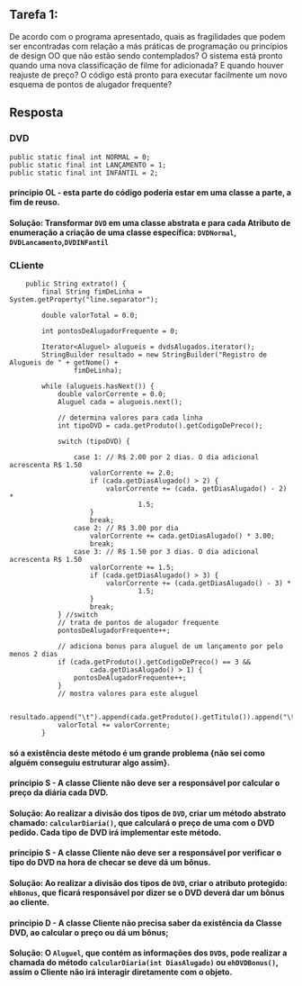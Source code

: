 ## Tarefa 1: 
De acordo com o programa apresentado, quais as fragilidades que podem ser
encontradas com relação a más práticas de programação ou princípios de design OO que
não estão sendo contemplados? O sistema está pronto quando uma nova classificação de
filme for adicionada? E quando houver reajuste de preço? O código está pronto para
executar facilmente um novo esquema de pontos de alugador frequente? 

## Resposta

### DVD

```
public static final int NORMAL = 0;
public static final int LANÇAMENTO = 1;
public static final int INFANTIL = 2;
```

#### príncipio OL - esta parte do código poderia estar em uma classe a parte, a fim de reuso.
#### Solução: Transformar `DVD` em uma classe abstrata e para cada Atributo de enumeração a criação de uma classe específica: `DVDNormal`, `DVDLancamento`,`DVDINFantil`


### CLiente

```
    public String extrato() {
        final String fimDeLinha = System.getProperty("line.separator");

        double valorTotal = 0.0;

        int pontosDeAlugadorFrequente = 0;

        Iterator<Aluguel> alugueis = dvdsAlugados.iterator();
        StringBuilder resultado = new StringBuilder("Registro de Alugueis de " + getNome() +
                fimDeLinha);

        while (alugueis.hasNext()) {
            double valorCorrente = 0.0;
            Aluguel cada = alugueis.next();

            // determina valores para cada linha
            int tipoDVD = cada.getProduto().getCodigoDePreco();

            switch (tipoDVD) {

                case 1: // R$ 2.00 por 2 dias. O dia adicional acrescenta R$ 1.50
                    valorCorrente += 2.0;
                    if (cada.getDiasAlugado() > 2) {
                        valorCorrente += (cada. getDiasAlugado() - 2) *
                                1.5;
                    }
                    break;
                case 2: // R$ 3.00 por dia
                    valorCorrente += cada.getDiasAlugado() * 3.00;
                    break;
                case 3: // R$ 1.50 por 3 dias. O dia adicional acrescenta R$ 1.50
                    valorCorrente += 1.5;
                    if (cada.getDiasAlugado() > 3) {
                        valorCorrente += (cada.getDiasAlugado() - 3) *
                                1.5;
                    }
                    break;
            } //switch
            // trata de pontos de alugador frequente
            pontosDeAlugadorFrequente++;

            // adiciona bonus para aluguel de um lançamento por pelo menos 2 dias
            if (cada.getProduto().getCodigoDePreco() == 3 &&
                    cada.getDiasAlugado() > 1) {
                pontosDeAlugadorFrequente++;
            }
            // mostra valores para este aluguel

            resultado.append("\t").append(cada.getProduto().getTitulo()).append("\t").append(valorCorrente).append(fimDeLinha);
            valorTotal += valorCorrente;
        }
```

#### só a existência deste método é um grande problema {não sei como alguém conseguiu estruturar algo assim}.

#### príncipio S - A classe Cliente não deve ser a responsável por calcular o preço da diária cada DVD.
#### Solução: Ao realizar a divisão dos tipos de `DVD`, criar um método abstrato chamado: `calcularDiaria()`, que calculará o preço de uma com o DVD pedido. Cada tipo de DVD irá implementar este método.

#### príncipio S - A classe Cliente não deve ser a responsável por verificar o tipo do DVD na hora de checar se deve dá um bônus.
#### Solução: Ao realizar a divisão dos tipos de `DVD`, criar o atributo protegido: `ehBonus`, que ficará responsável por dizer se o DVD deverá dar um bônus ao cliente.


#### príncipio D - A classe Cliente não precisa saber da existência da Classe DVD, ao calcular o preço ou dá um bônus;
#### Solução: O `Aluguel`, que  contém as informações dos `DVD`s, pode realizar a chamada do método `calcularDiaria(int DiasAlugado)` ou `ehDVDBonus()`, assim o Cliente não irá interagir diretamente com o objeto.

